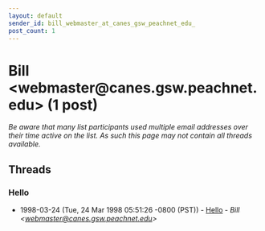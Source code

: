 ```yaml
---
layout: default
sender_id: bill_webmaster_at_canes_gsw_peachnet_edu_
post_count: 1
---
```


# Bill <webmaster<span>@</span>canes.gsw.peachnet.edu> (1 post)

_Be aware that many list participants used multiple email addresses over their time active on the list. As such this page may not contain all threads available._

## Threads

### Hello
+ 1998-03-24 (Tue, 24 Mar 1998 05:51:26 -0800 (PST)) - [Hello](/archive/1998/03/dbfad7c5d6a27daf3f5eec84d51f8edfd28d17f3200fdabf72aecc2313ea4118) - _Bill \<webmaster@canes.gsw.peachnet.edu\>_

